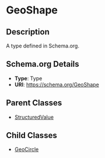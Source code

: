 # GeoShape

## Description
A type defined in Schema.org.

## Schema.org Details
- **Type**: Type
- **URI**: https://schema.org/GeoShape

## Parent Classes
- [StructuredValue](../StructuredValue.md)

## Child Classes
- [GeoCircle](GeoCircle/GeoCircle.md)

